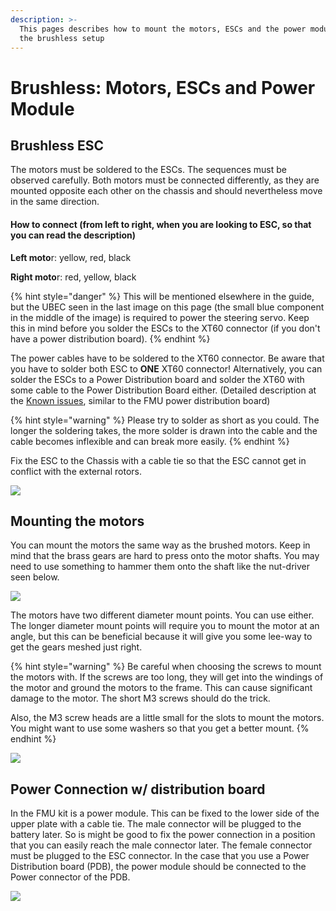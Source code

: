 ```yaml
---
description: >-
  This pages describes how to mount the motors, ESCs and the power module for
  the brushless setup
---
```


# Brushless: Motors, ESCs and Power Module

## Brushless ESC

The motors must be soldered to the ESCs. The sequences must be observed carefully. Both motors must be connected differently, as they are mounted opposite each other on the chassis and should nevertheless move in the same direction.

#### How to connect (from left to right, when you are looking to ESC, so that you can read the description)

**Left moto**r: yellow, red, black

**Right moto**r: red, yellow, black

{% hint style="danger" %}
This will be mentioned elsewhere in the guide, but the UBEC seen in the last image on this page (the small blue component in the middle of the image) is required to power the steering servo. Keep this in mind before you solder the ESCs to the XT60 connector (if you don't have a power distribution board).
{% endhint %}

The power cables have to be soldered to the XT60 connector. Be aware that you have to solder both ESC to **ONE** XT60 connector! Alternatively, you can solder the ESCs to a Power Distribution board and solder the XT60 with some cable to the Power Distribution Board either. (Detailed description at the [Known issues](https://nxp.gitbook.io/nxp-cup/developer-guide/assembly/dfrobot-chassis/known-issues), similar to the FMU power distribution board)

{% hint style="warning" %}
Please try to solder as short as you could. The longer the soldering takes, the more solder is drawn into the cable and the cable becomes inflexible and can break more easily.
{% endhint %}

Fix the ESC to the Chassis with a cable tie so that the ESC cannot get in conflict with the external rotors.

![](../../../.gitbook/assets/20191205\_104829.jpg)

## Mounting the motors

You can mount the motors the same way as the brushed motors. Keep in mind that the brass gears are hard to press onto the motor shafts. You may need to use something to hammer them onto the shaft like the nut-driver seen below.

![](../../../.gitbook/assets/img\_0950.jpeg)

The motors have two different diameter mount points. You can use either. The longer diameter mount points will require you to mount the motor at an angle, but this can be beneficial because it will give you some lee-way to get the gears meshed just right.

{% hint style="warning" %}
Be careful when choosing the screws to mount the motors with. If the screws are too long, they will get into the windings of the motor and ground the motors to the frame. This can cause significant damage to the motor. The short M3 screws should do the trick.

Also, the M3 screw heads are a little small for the slots to mount the motors. You might want to use some washers so that you get a better mount.
{% endhint %}

![](../../../.gitbook/assets/20191205\_104838.jpg)

## Power Connection w/ distribution board

In the FMU kit is a power module. This can be fixed to the lower side of the upper plate with a cable tie. The male connector will be plugged to the battery later. So is might be good to fix the power connection in a position that you can easily reach the male connector later. The female connector must be plugged to the ESC connector. In the case that you use a Power Distribution board (PDB), the power module should be connected to the Power connector of the PDB.&#x20;

![](../../../.gitbook/assets/powermodule\_fmu.jpg)
